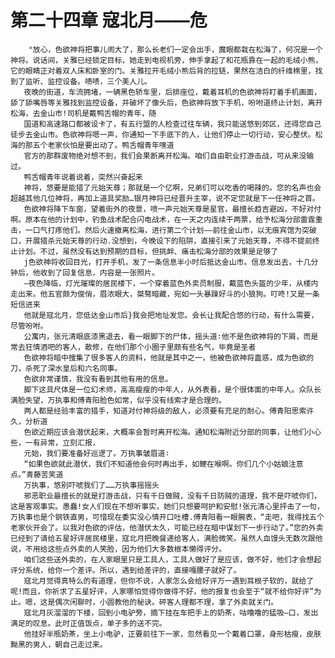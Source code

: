 # 第二十四章 寇北月——危
        °放心，色欲神将把事儿闹大了，那么长老们一定会出手，魔眼都栽在松海了，何况是一个神将。说话间，关雅已经锁定目标，她走到电视机旁，伸手拿起了和花瓶靠在一起的毛绒小熊，它的眼睛正对着双人床和卧室的门。关雅拉开毛绒小熊后背的拉链，果然在洁白的纤维棉里，找到了监听、监控设备。啧啧，三个美人儿。
       夜晚的街道，车流拥堵，一辆黑色轿车里，后排座位，戴着耳机的色欲神将盯着手机画面，舔了舔嘴唇等关雅找到监控设备，并破坏了像头后，色欲神将放下手机，吩咐道终止计划，离开松海，去金山市!司机是戴鸭舌帽的青年，随
       国道和高速路口都被设卡了，有五行盟的人检查过往车辆，我只能送悠到郊区，还得您自己徒步去金山市。色欲神将嗯一声，你通知一下手底下的人，让他们停止一切行动，安心整伏。松海的那五个老家伙怕是要出动了。鸭舌帽青年嘿道
       官方的那群废物绝对想不到，我们会果断离开松海。咱们自由职业打游击战，可从来没输过。
       鸭舌帽青年说着说着，突然兴奋起来
       神将，悠要是能猎了元始天尊；那就是一个亿啊，兄弟们可以吃香的喝辣的。您的名声也会超越其他几位神将，再加上道具奖励…银月神将已经晋升主宰，说不定您就是下一任神将之首。
       色欲神将降下车窗，望着街外的夜景，喷一声元始天尊是星官，最擅长趋吉避凶，不好对付啊。原本在他的计划中，钓鱼战术配合闪电战术，在一天之内连续干两票，给予松海分部雷霆重击，一口气打疼他们。然后火速撤离松海，进行第二个计划——前往金山市，以无痕宾馆为突破口，开展猎杀元始天尊的行动.没想到，今晚设下的陷阱，直接引来了元始天尊，不得不提前终止计划。不过，虽然没有达到预期的目标，但挑衅、痛击松海分部的效果是足够了
       j色欲神将收回目光，打开手机，发了一条信息半小时后抵达金山市。信息发出去，十几分钟后，他收到了回复信息，内容是一张照片。
       —夜色降临，灯光璀璨的居民楼下，一个穿着蓝色外卖员制服，戴蓝色头盔的少年，从楼内走出来。他五官颇为俊俏，眉浓眼大，桀骜暗藏，宛如一头暴躁好斗的小狼狗。叮咚!又是一条短信进来
       他就是寇北月，您低达金山市后}我会把地址发您。会长让我配合悠的行动，有什么需要，尽管吩咐。
       公寓内，张元清眼底漆黑退去，看一眼脚下的尸体，摇头道∶他不是色欲神将的下屑，而是常去狂情酒吧的客人，散修，在他们那个小圈子里颇有些名气，毕竟是圣者
       色欲神将暗中搜集了很多客人的资料，他就是其中之一，他被色欲神将蛊惑，成为色欲的刀，杀死了深水皇后和六名同事。
       色欲非常谨慎，我没有看到其他有用的信息。
       脚下这具尺体是一位幻术师，高高瘦瘦的中年人，从外表看，是个很体面的中年人。众队长满脸失望，万执事和傅青阳脸色如常，似乎没有线索才是合理的。
       两人都是经验丰富的猎手，知道对付神将级的敌人，必须要有充足的耐心。傅青阳思索许久，分析道
       色欲近期应该会潜伏起来，大概率会暂时离开松海。通知松海附近分部的同事，让他们小心些，一有异常，立刻汇报，
       元始，我们要准备好巡逻了。万执事皱眉道∶
       “如果色欲就此潜伏，我们不知道他会何时再出手，如鲠在喉啊。你们几个小姑娘注意点。”青藤苦笑道
       万执事，悠别吓唬我们了……万执事摇摇头
       邪恶职业最擅长的就是打游击战，只有千日做贼，没有千日防贼的道理，我不是吓唬你们，这是客观事实。愚蠢!女人们现在不想听事实，她们只想要呵护和安慰!张元清心里抨击了一句，万执事也是个钢铁直男，可惜现在委实没心情开口吐槽.傅青阳看一眼腕表，“走吧，我得找五个老家伙开会了。以我对色欲的评估，他潜伏太久，可能已经在暗中谋划下一步行动了。”您的外卖已经到了请给五星好评居民楼里，寇北月把晚餐递给客人，满脸微笑。虽然人血馒头无数次跟他说，不用给这些点外卖的人笑脸，因为他们大多数根本懒得评分。
       咱们这些送外卖的，在人家眼里只是工具人，工具人做好了是应该，做不好，他们才会想起评分系统，给你一个差评。所以，遇到给差评的，直接嘎腰子就好了。
       寇北月觉得真特么的有道理，但你不说，人家怎么会给好评万一遇到耳根子软的，就给了呢!而且，你祈求了五星好评，人家哪怕觉得你做得不好，他的报复也会至于“就不给你好评”为止。嗯，这是偶次闲聊时，小圆教他的秘诀。砰客人理都不理，拿了外卖就关门。
       寇北月灰溜溜的下楼，回到小电驴旁，摘下挂在车把手上的奶茶，咕噜噜的猛吸—口，发出满足的叹息。此时正值饭点，单子多的送不完。
       他挂好半瓶奶茶，坐上小电驴，正要前往下一家，忽然看见一个戴着口罩，身形枯瘦，皮肤黝黑的男人，朝自己走过来。